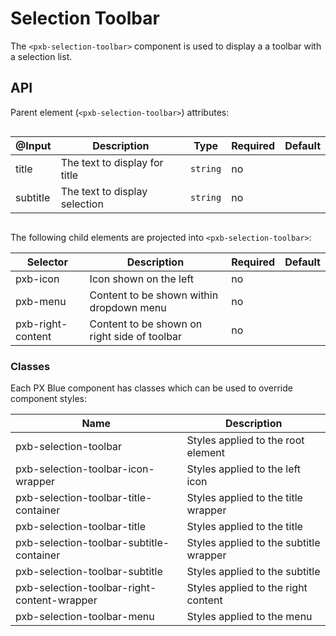 # Selection Toolbar

The `<pxb-selection-toolbar>` component is used to display a a toolbar with a selection list. 

## API

Parent element (`<pxb-selection-toolbar>`) attributes:

<div style="overflow: auto;">

| @Input   | Description                                    | Type                 | Required | Default |
| -------- | ---------------------------------------------- | -------------------- | -------- | ------- |
| title    | The text to display for title                  | `string`             | no       |         |
| subtitle | The text to display selection                  | `string`             | no       |         |

</div>

The following child elements are projected into `<pxb-selection-toolbar>`:

| Selector          | Description                                  | Required | Default |
| ----------------- | -------------------------------------------- | -------- | ------- |
| pxb-icon          | Icon shown on the left                       | no       |         |
| pxb-menu          | Content to be shown within dropdown menu     | no       |         |
| pxb-right-content | Content to be shown on right side of toolbar | no       |         |

### Classes

Each PX Blue component has classes which can be used to override component styles:

| Name                                        | Description                            |
| ------------------------------------------- | ---------------------------------------|
| pxb-selection-toolbar                       | Styles applied to the root element     |
| pxb-selection-toolbar-icon-wrapper          | Styles applied to the left icon        |
| pxb-selection-toolbar-title-container       | Styles applied to the title wrapper    |
| pxb-selection-toolbar-title                 | Styles applied to the title            |
| pxb-selection-toolbar-subtitle-container    | Styles applied to the subtitle wrapper |
| pxb-selection-toolbar-subtitle              | Styles applied to the subtitle         |
| pxb-selection-toolbar-right-content-wrapper | Styles applied to the right content    |
| pxb-selection-toolbar-menu                  | Styles applied to the menu             |
